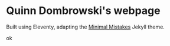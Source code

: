 # Quinn Dombrowski's webpage

Built using Eleventy, adapting the [Minimal Mistakes](https://mmistakes.github.io/minimal-mistakes/) Jekyll theme.

ok
